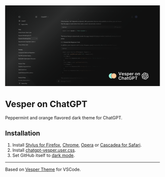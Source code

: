![Vesper preview](preview.png)

# Vesper on ChatGPT

Peppermint and orange flavored dark theme for ChatGPT.

## Installation

1. Install [Stylus for Firefox](https://addons.mozilla.org/en-US/firefox/addon/styl-us/), [Chrome](https://chrome.google.com/webstore/detail/stylus/clngdbkpkpeebahjckkjfobafhncgmne), [Opera](https://addons.opera.com/en-gb/extensions/details/stylus/) or [Cascadea for Safari](https://cascadea.app/).
2. Install [chatgpt-vesper.user.css](https://raw.githubusercontent.com/mohvn/vesper-chatgpt/main/chatgpt-vesper.user.css).
3. Set GitHub itself to [dark mode](https://github.com/settings/appearance).
---
Based on [Vesper Theme](https://github.com/raunofreiberg/vesper) for VSCode.
